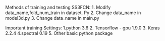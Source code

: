 Methods of training and testing SS3FCN:
	1. Modify data_name,fold_num_train in dataset. Py
	2. Change data_name in model3d.py
	3. Change data_name in main.py

Important training Settings:
	1.python 3.6
	2. Tensorflow - gpu 1.9.0
	3. Keras 2.2.4
	4.spectral 0.19
	5. Other basic python package
